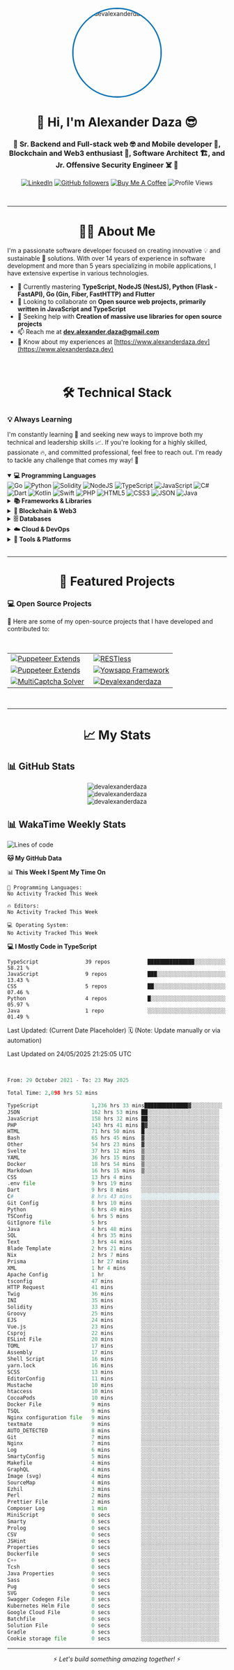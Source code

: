 <p align="center">
  <img 
    src="https://images.weserv.nl/?url=github.com/devalexanderdaza.png?v=4&h=200&w=200&fit=cover&mask=circle" 
    width="200" 
    height="200" 
    style="border-radius: 50%; object-fit: cover; border: 3px solid #0e75b6;" 
    alt="devalexanderdaza" 
  />
</p>

<h1 align="center">👋 Hi, I'm Alexander Daza 😎</h1>
<h3 align="center">🚀 Sr. Backend and Full-stack web 🤓 and Mobile developer 📱, Blockchain and Web3 enthusiast 🔗, Software Architect 🏗️, and Jr. Offensive Security Engineer ☠️ 🚀</h3>

<p align="center">
  <a href="https://www.linkedin.com/in/devalexanderdaza/"><img src="https://img.shields.io/badge/LinkedIn-devalexanderdaza-blue?style=flat-square&logo=linkedin&logoColor=white" alt="LinkedIn" /></a>
  <a href="https://github.com/devalexanderdaza"><img src="https://img.shields.io/github/followers/devalexanderdaza?label=Follow&style=social" alt="GitHub followers" /></a>
  <a href="https://www.buymeacoffee.com/devalexanderdaza"><img src="https://img.shields.io/badge/Buy%20Me%20A%20Coffee-FF813F?style=flat-square&logo=buy-me-a-coffee&logoColor=white" alt="Buy Me A Coffee" /></a>
  <img src="https://komarev.com/ghpvc/?username=devalexanderdaza&color=green" alt="Profile Views">
</p>

<br>

---

<h1 align="center">👨‍💻 About Me</h1>

I'm a passionate software developer focused on creating innovative 💡 and sustainable 🌱 solutions. With over 14 years of experience in software development and more than 5 years specializing in mobile applications, I have extensive expertise in various technologies.

- 🌱 Currently mastering **TypeScript, NodeJS (NestJS), Python (Flask - FastAPI), Go (Gin, Fiber, FastHTTP) and Flutter**
- 👯 Looking to collaborate on **Open source web projects, primarily written in JavaScript and TypeScript**
- 🤝 Seeking help with **Creation of massive use libraries for open source projects**
- 📫 Reach me at **dev.alexander.daza@gmail.com**
- 📄 Know about my experiences at [https://www.alexanderdaza.dev](https://www.alexanderdaza.dev)

<br>
<h1 align="center">🛠️ Technical Stack</h1>

### 💡 Always Learning

<div>
  I'm constantly learning 🧠 and seeking new ways to improve both my technical and leadership skills 📈. If you're looking for a highly skilled, passionate 🔥, and committed professional, feel free to reach out. I'm ready to tackle any challenge that comes my way! 🚀
</div>

<br>

<details open>
  <summary><strong>💻 Programming Languages</strong></summary>
  <div>
    <img src="https://img.shields.io/badge/Go-00ADD8?style=for-the-badge&logo=go&logoColor=white" alt="Go">
    <img src="https://img.shields.io/badge/Python-3776AB?style=for-the-badge&logo=python&logoColor=white" alt="Python">
    <img src="https://img.shields.io/badge/Solidity-363636?style=for-the-badge&logo=solidity&logoColor=white" alt="Solidity">
    <img src="https://img.shields.io/badge/Node.js-339933?style=for-the-badge&logo=node.js&logoColor=white" alt="NodeJS">
    <img src="https://img.shields.io/badge/TypeScript-3178C6?style=for-the-badge&logo=typescript&logoColor=white" alt="TypeScript">
    <img src="https://img.shields.io/badge/JavaScript-F7DF1E?style=for-the-badge&logo=javascript&logoColor=black" alt="JavaScript">
    <img src="https://img.shields.io/badge/C%23-239120?style=for-the-badge&logo=csharp&logoColor=white" alt="C#">
    <img src="https://img.shields.io/badge/Dart-0175C2?style=for-the-badge&logo=dart&logoColor=white" alt="Dart">
    <img src="https://img.shields.io/badge/Kotlin-7F52FF?style=for-the-badge&logo=kotlin&logoColor=white" alt="Kotlin">
    <img src="https://img.shields.io/badge/Swift-FA7343?style=for-the-badge&logo=swift&logoColor=white" alt="Swift">
    <img src="https://img.shields.io/badge/PHP-777BB4?style=for-the-badge&logo=php&logoColor=white" alt="PHP">
    <img src="https://img.shields.io/badge/HTML5-E34F26?style=for-the-badge&logo=html5&logoColor=white" alt="HTML5">
    <img src="https://img.shields.io/badge/CSS3-1572B6?style=for-the-badge&logo=css3&logoColor=white" alt="CSS3">
    <img src="https://img.shields.io/badge/JSON-000000?style=for-the-badge&logo=json&logoColor=white" alt="JSON">
    <img src="https://img.shields.io/badge/Java-ED8B00?style=for-the-badge&logo=java&logoColor=white" alt="Java">
  </div>
</details>
<details>
  <summary><strong>📚 Frameworks & Libraries</strong></summary>
    <div>
    <img src="https://img.shields.io/badge/Gin-00ADD8?style=for-the-badge&logo=go&logoColor=white" alt="Gin Gonic">
    <img src="https://img.shields.io/badge/Fiber-FF2D20?style=for-the-badge&logo=go&logoColor=white" alt="Fiber">
    <img src="https://img.shields.io/badge/FastHTTP-FF2D20?style=for-the-badge&logo=go&logoColor=white" alt="FastHTTP">
    <img src="https://img.shields.io/badge/Flask-000000?style=for-the-badge&logo=flask&logoColor=white" alt="Flask">
    <img src="https://img.shields.io/badge/FastAPI-009688?style=for-the-badge&logo=fastapi&logoColor=white" alt="FastAPI">
    <img src="https://img.shields.io/badge/NestJS-E0234E?style=for-the-badge&logo=nestjs&logoColor=white" alt="NestJS">
    <img src="https://img.shields.io/badge/Express-000000?style=for-the-badge&logo=express&logoColor=white" alt="Express">
    <img src="https://img.shields.io/badge/Angular-DD0031?style=for-the-badge&logo=angular&logoColor=white" alt="Angular">
    <img src="https://img.shields.io/badge/Svelte-FF3E00?style=for-the-badge&logo=svelte&logoColor=white" alt="Svelte">
    <img src="https://img.shields.io/badge/React-61DAFB?style=for-the-badge&logo=react&logoColor=black" alt="React">
    <img src="https://img.shields.io/badge/Vue-4FC08D?style=for-the-badge&logo=vue.js&logoColor=white" alt="Vue">
    <img src="https://img.shields.io/badge/.NET-512BD4?style=for-the-badge&logo=dotnet&logoColor=white" alt=".NET">
    <img src="https://img.shields.io/badge/Flutter-02569B?style=for-the-badge&logo=flutter&logoColor=white" alt="Flutter">
    <img src="https://img.shields.io/badge/Symfony-000000?style=for-the-badge&logo=symfony&logoColor=white" alt="Symfony">
    <img src="https://img.shields.io/badge/Laravel-FF2D20?style=for-the-badge&logo=laravel&logoColor=white" alt="Laravel">
    <img src="https://img.shields.io/badge/CodeIgniter-EF4223?style=for-the-badge&logo=codeigniter&logoColor=white" alt="CodeIgniter">
    <img src="https://img.shields.io/badge/Bootstrap-7952B3?style=for-the-badge&logo=bootstrap&logoColor=white" alt="Bootstrap">
    <img src="https://img.shields.io/badge/Tailwind_CSS-06B6D4?style=for-the-badge&logo=tailwind-css&logoColor=white" alt="Tailwind CSS">
    <img src="https://img.shields.io/badge/Material_UI-0081CB?style=for-the-badge&logo=mui&logoColor=white" alt="Material UI">
  </div>
</details>

<details>
  <summary><strong>🔗 Blockchain & Web3</strong></summary>
  <div>
    <img src="https://img.shields.io/badge/MySQL-4479A1?style=for-the-badge&logo=mysql&logoColor=white" alt="MySQL">
    <img src="https://img.shields.io/badge/MariaDB-003545?style=for-the-badge&logo=mariadb&logoColor=white" alt="MariaDB">
    <img src="https://img.shields.io/badge/MongoDB-47A248?style=for-the-badge&logo=mongodb&logoColor=white" alt="MongoDB">
    <img src="https://img.shields.io/badge/PostgreSQL-336791?style=for-the-badge&logo=postgresql&logoColor=white" alt="PostgreSQL">
    <img src="https://img.shields.io/badge/Redis-DC382D?style=for-the-badge&logo=redis&logoColor=white" alt="Redis">
    <img src="https://img.shields.io/badge/Neo4j-008CC1?style=for-the-badge&logo=neo4j&logoColor=white" alt="Neo4j">
    <img src="https://img.shields.io/badge/SQLite-003B57?style=for-the-badge&logo=sqlite&logoColor=white" alt="SQLite">
    <img src="https://img.shields.io/badge/Oracle-F80000?style=for-the-badge&logo=oracle&logoColor=white" alt="Oracle">
  </div>
</details>

<details>
  <summary><strong>🗄️ Databases</strong></summary>
  <div>
    <img src="https://img.shields.io/badge/MySQL-4479A1?style=for-the-badge&logo=mysql&logoColor=white" alt="MySQL">
    <img src="https://img.shields.io/badge/MariaDB-003545?style=for-the-badge&logo=mariadb&logoColor=white" alt="MariaDB">
    <img src="https://img.shields.io/badge/MongoDB-47A248?style=for-the-badge&logo=mongodb&logoColor=white" alt="MongoDB">
    <img src="https://img.shields.io/badge/PostgreSQL-336791?style=for-the-badge&logo=postgresql&logoColor=white" alt="PostgreSQL">
    <img src="https://img.shields.io/badge/Redis-DC382D?style=for-the-badge&logo=redis&logoColor=white" alt="Redis">
    <img src="https://img.shields.io/badge/Neo4j-008CC1?style=for-the-badge&logo=neo4j&logoColor=white" alt="Neo4j">
    <img src="https://img.shields.io/badge/SQLite-003B57?style=for-the-badge&logo=sqlite&logoColor=white" alt="SQLite">
    <img src="https://img.shields.io/badge/Oracle-F80000?style=for-the-badge&logo=oracle&logoColor=white" alt="Oracle">
  </div>
</details>

<details>
  <summary><strong>☁️ Cloud & DevOps</strong></summary>
  <div>
    <img src="https://img.shields.io/badge/AWS-232F3E?style=for-the-badge&logo=amazon-aws&logoColor=white" alt="AWS">
    <img src="https://img.shields.io/badge/Google_Cloud-4285F4?style=for-the-badge&logo=google-cloud&logoColor=white" alt="Google Cloud">
    <img src="https://img.shields.io/badge/DigitalOcean-0080FF?style=for-the-badge&logo=digitalocean&logoColor=white" alt="Digital Ocean">
    <img src="https://img.shields.io/badge/Azure-0089D6?style=for-the-badge&logo=microsoft-azure&logoColor=white" alt="Azure">
    <img src="https://img.shields.io/badge/Docker-2496ED?style=for-the-badge&logo=docker&logoColor=white" alt="Docker">
    <img src="https://img.shields.io/badge/Terraform-7B42BC?style=for-the-badge&logo=terraform&logoColor=white" alt="Terraform">
    <img src="https://img.shields.io/badge/Kubernetes-326CE5?style=for-the-badge&logo=kubernetes&logoColor=white" alt="Kubernetes">
    <img src="https://img.shields.io/badge/CI/CD-2088FF?style=for-the-badge&logo=github-actions&logoColor=white" alt="CI/CD">
    <img src="https://img.shields.io/badge/Serverless-FD5750?style=for-the-badge&logo=serverless&logoColor=white" alt="Serverless">
    <img src="https://img.shields.io/badge/Codespaces-000000?style=for-the-badge&logo=github&logoColor=white" alt="Codespaces">
    <img src="https://img.shields.io/badge/Devcontainers-000000?style=for-the-badge&logo=docker&logoColor=white" alt="Devcontainers">
</details>

<details>
  <summary><strong>🔧 Tools & Platforms</strong></summary>
  <div>
    <img src="https://img.shields.io/badge/Git-F05032?style=for-the-badge&logo=git&logoColor=white" alt="Git">
    <img src="https://img.shields.io/badge/GitHub-181717?style=for-the-badge&logo=github&logoColor=white" alt="GitHub">
    <img src="https://img.shields.io/badge/Bitbucket-0052CC?style=for-the-badge&logo=bitbucket&logoColor=white" alt="Bitbucket">
    <img src="https://img.shields.io/badge/Visual_Studio_Code-007ACC?style=for-the-badge&logo=visual-studio-code&logoColor=white" alt="VS Code">
    <img src="https://img.shields.io/badge/JetBrains-000000?style=for-the-badge&logo=jetbrains&logoColor=white" alt="JetBrains">
    <img src="https://img.shields.io/badge/IntelliJ_IDEA-000000?style=for-the-badge&logo=intellij-idea&logoColor=white" alt="IntelliJ IDEA">
    <img src="https://img.shields.io/badge/Android_Studio-3DDC84?style=for-the-badge&logo=android-studio&logoColor=white" alt="Android Studio">
    <img src="https://img.shields.io/badge/Xcode-1575F9?style=for-the-badge&logo=xcode&logoColor=white" alt="Xcode">
    <img src="https://img.shields.io/badge/Postman-FF6C37?style=for-the-badge&logo=postman&logoColor=white" alt="Postman">
    <img src="https://img.shields.io/badge/Insomnia-58B7F8?style=for-the-badge&logo=insomnia&logoColor=white" alt="Insomnia">
    <img src="https://img.shields.io/badge/Slack-4A154B?style=for-the-badge&logo=slack&logoColor=white" alt="Slack">
    <img src="https://img.shields.io/badge/Trello-0079BF?style=for-the-badge&logo=trello&logoColor=white" alt="Trello">
    <img src="https://img.shields.io/badge/Jira-0052CC?style=for-the-badge&logo=jira&logoColor=white" alt="Jira">
  </div>
</details>

<br>

---
<h1 align="center">🚀 Featured Projects</h1>

### 💻 Open Source Projects

<div>
  <p>🌟 Here are some of my open-source projects that I have developed and contributed to:</p>
</div>

<br>

<table align="center">
  <tr>
    <td width="50%">
      <a href="https://github.com/devalexanderdaza/puppeteer-extends">
        <img src="https://github-readme-stats.vercel.app/api/pin/?username=devalexanderdaza&repo=puppeteer-extends&theme=dark" alt="Puppeteer Extends">
      </a>
    </td>
    <td width="50%">
      <a href="https://github.com/devalexanderdaza/RESTless">
        <img src="https://github-readme-stats.vercel.app/api/pin/?username=devalexanderdaza&repo=RESTless&theme=dark" alt="RESTless">
      </a>
    </td>
  </tr>
  <tr>
    <td width="50%">
      <a href="https://github.com/devalexanderdaza/whatsappi">
        <img src="https://github-readme-stats.vercel.app/api/pin/?username=devalexanderdaza&repo=whatsappi&theme=dark" alt="Puppeteer Extends">
      </a>
    </td>
    <td width="50%">
      <a href="https://github.com/devalexanderdaza/yowsapp-framework">
        <img src="https://github-readme-stats.vercel.app/api/pin/?theme=dark&username=devalexanderdaza&repo=yowsapp-framework" alt="Yowsapp Framework">
      </a>
    </td>
  </tr>
  <tr>
    <td width="50%">
      <a href="https://github.com/devalexanderdaza/multi-captcha-solver">
        <img src="https://github-readme-stats.vercel.app/api/pin/?theme=dark&username=devalexanderdaza&repo=multi-captcha-solver" alt="MultiCaptcha Solver">
      </a>
    </td>
    <td width="50%">
      <a href="https://github.com/devalexanderdaza/devalexanderdaza">
        <img src="https://github-readme-stats.vercel.app/api/pin/?username=devalexanderdaza&repo=devalexanderdaza&theme=dark" alt="Devalexanderdaza">
      </a>
    </td>
  </tr>
</table>
<br>

---
<h1 align="center">📈 My Stats</h1>

## 📊 GitHub Stats

<div align="center">
  <img src="https://github-readme-stats.vercel.app/api/top-langs?username=devalexanderdaza&show_icons=true&theme=dark&locale=en&layout=compact" alt="devalexanderdaza" />
</div>
<div align="center">
  <img src="https://github-readme-stats.vercel.app/api?username=devalexanderdaza&show_icons=true&theme=dark&locale=en" alt="devalexanderdaza" />
</div>
<div align="center">
  <img src="https://github-readme-streak-stats.herokuapp.com?user=devalexanderdaza&theme=dark&short_numbers=true" alt="devalexanderdaza" />
</div>

## 📊 WakaTime Weekly Stats

<!--START_SECTION:waka-->
![Lines of code](https://img.shields.io/badge/From%20Hello%20World%20I%27ve%20Written-34.2%20million%20lines%20of%20code-blue)

**🐱 My GitHub Data** 


📊 **This Week I Spent My Time On** 

```text
💬 Programming Languages: 
No Activity Tracked This Week

🔥 Editors: 
No Activity Tracked This Week

💻 Operating System: 
No Activity Tracked This Week
```

**💻 I Mostly Code in TypeScript** 

```text
TypeScript               39 repos            ███████████████░░░░░░░░░░   58.21 % 
JavaScript               9 repos             ███░░░░░░░░░░░░░░░░░░░░░░   13.43 % 
CSS                      5 repos             ██░░░░░░░░░░░░░░░░░░░░░░░   07.46 % 
Python                   4 repos             █░░░░░░░░░░░░░░░░░░░░░░░░   05.97 % 
Java                     1 repo              ░░░░░░░░░░░░░░░░░░░░░░░░░   01.49 % 
```

Last Updated: (Current Date Placeholder) 🗓️ (Note: Update manually or via automation)

 Last Updated on 24/05/2025 21:25:05 UTC
<!--END_SECTION:waka-->

<br>

<!--START_SECTION:wakareadme-->

```py js java go ruby php ts html css sh kt rust json yaml yml md
From: 29 October 2021 - To: 23 May 2025

Total Time: 2,098 hrs 52 mins

TypeScript                 1,236 hrs 33 mins██████████████▓░░░░░░░░░░   58.92 %
JSON                       162 hrs 53 mins ██░░░░░░░░░░░░░░░░░░░░░░░   07.76 %
JavaScript                 158 hrs 32 mins ██░░░░░░░░░░░░░░░░░░░░░░░   07.55 %
PHP                        143 hrs 41 mins █▓░░░░░░░░░░░░░░░░░░░░░░░   06.85 %
HTML                       71 hrs 50 mins  █░░░░░░░░░░░░░░░░░░░░░░░░   03.42 %
Bash                       65 hrs 45 mins  ▓░░░░░░░░░░░░░░░░░░░░░░░░   03.13 %
Other                      54 hrs 23 mins  ▓░░░░░░░░░░░░░░░░░░░░░░░░   02.59 %
Svelte                     37 hrs 12 mins  ▒░░░░░░░░░░░░░░░░░░░░░░░░   01.77 %
YAML                       36 hrs 15 mins  ▒░░░░░░░░░░░░░░░░░░░░░░░░   01.73 %
Docker                     18 hrs 54 mins  ▒░░░░░░░░░░░░░░░░░░░░░░░░   00.90 %
Markdown                   16 hrs 15 mins  ▒░░░░░░░░░░░░░░░░░░░░░░░░   00.77 %
CSS                        13 hrs 4 mins   ░░░░░░░░░░░░░░░░░░░░░░░░░   00.62 %
.env file                  9 hrs 19 mins   ░░░░░░░░░░░░░░░░░░░░░░░░░   00.44 %
Dart                       9 hrs 8 mins    ░░░░░░░░░░░░░░░░░░░░░░░░░   00.44 %
C#                         8 hrs 43 mins   ░░░░░░░░░░░░░░░░░░░░░░░░░   00.42 %
Git Config                 8 hrs 10 mins   ░░░░░░░░░░░░░░░░░░░░░░░░░   00.39 %
Python                     6 hrs 49 mins   ░░░░░░░░░░░░░░░░░░░░░░░░░   00.32 %
TSConfig                   6 hrs 5 mins    ░░░░░░░░░░░░░░░░░░░░░░░░░   00.29 %
GitIgnore file             5 hrs           ░░░░░░░░░░░░░░░░░░░░░░░░░   00.24 %
Java                       4 hrs 48 mins   ░░░░░░░░░░░░░░░░░░░░░░░░░   00.23 %
SQL                        4 hrs 35 mins   ░░░░░░░░░░░░░░░░░░░░░░░░░   00.22 %
Text                       3 hrs 44 mins   ░░░░░░░░░░░░░░░░░░░░░░░░░   00.18 %
Blade Template             2 hrs 21 mins   ░░░░░░░░░░░░░░░░░░░░░░░░░   00.11 %
Nix                        2 hrs 7 mins    ░░░░░░░░░░░░░░░░░░░░░░░░░   00.10 %
Prisma                     1 hr 27 mins    ░░░░░░░░░░░░░░░░░░░░░░░░░   00.07 %
XML                        1 hr 4 mins     ░░░░░░░░░░░░░░░░░░░░░░░░░   00.05 %
Apache Config              1 hr            ░░░░░░░░░░░░░░░░░░░░░░░░░   00.05 %
tsconfig                   47 mins         ░░░░░░░░░░░░░░░░░░░░░░░░░   00.04 %
HTTP Request               41 mins         ░░░░░░░░░░░░░░░░░░░░░░░░░   00.03 %
Twig                       36 mins         ░░░░░░░░░░░░░░░░░░░░░░░░░   00.03 %
INI                        35 mins         ░░░░░░░░░░░░░░░░░░░░░░░░░   00.03 %
Solidity                   33 mins         ░░░░░░░░░░░░░░░░░░░░░░░░░   00.03 %
Groovy                     25 mins         ░░░░░░░░░░░░░░░░░░░░░░░░░   00.02 %
EJS                        24 mins         ░░░░░░░░░░░░░░░░░░░░░░░░░   00.02 %
Vue.js                     23 mins         ░░░░░░░░░░░░░░░░░░░░░░░░░   00.02 %
Csproj                     22 mins         ░░░░░░░░░░░░░░░░░░░░░░░░░   00.02 %
ESLint File                20 mins         ░░░░░░░░░░░░░░░░░░░░░░░░░   00.02 %
TOML                       17 mins         ░░░░░░░░░░░░░░░░░░░░░░░░░   00.01 %
Assembly                   17 mins         ░░░░░░░░░░░░░░░░░░░░░░░░░   00.01 %
Shell Script               16 mins         ░░░░░░░░░░░░░░░░░░░░░░░░░   00.01 %
yarn.lock                  16 mins         ░░░░░░░░░░░░░░░░░░░░░░░░░   00.01 %
SCSS                       13 mins         ░░░░░░░░░░░░░░░░░░░░░░░░░   00.01 %
EditorConfig               11 mins         ░░░░░░░░░░░░░░░░░░░░░░░░░   00.01 %
Mustache                   10 mins         ░░░░░░░░░░░░░░░░░░░░░░░░░   00.01 %
htaccess                   10 mins         ░░░░░░░░░░░░░░░░░░░░░░░░░   00.01 %
CocoaPods                  10 mins         ░░░░░░░░░░░░░░░░░░░░░░░░░   00.01 %
Docker File                9 mins          ░░░░░░░░░░░░░░░░░░░░░░░░░   00.01 %
TSQL                       9 mins          ░░░░░░░░░░░░░░░░░░░░░░░░░   00.01 %
Nginx configuration file   9 mins          ░░░░░░░░░░░░░░░░░░░░░░░░░   00.01 %
textmate                   9 mins          ░░░░░░░░░░░░░░░░░░░░░░░░░   00.01 %
AUTO_DETECTED              8 mins          ░░░░░░░░░░░░░░░░░░░░░░░░░   00.01 %
Git                        7 mins          ░░░░░░░░░░░░░░░░░░░░░░░░░   00.01 %
Nginx                      7 mins          ░░░░░░░░░░░░░░░░░░░░░░░░░   00.01 %
Log                        6 mins          ░░░░░░░░░░░░░░░░░░░░░░░░░   00.01 %
SmartyConfig               5 mins          ░░░░░░░░░░░░░░░░░░░░░░░░░   00.00 %
Makefile                   4 mins          ░░░░░░░░░░░░░░░░░░░░░░░░░   00.00 %
GraphQL                    4 mins          ░░░░░░░░░░░░░░░░░░░░░░░░░   00.00 %
Image (svg)                4 mins          ░░░░░░░░░░░░░░░░░░░░░░░░░   00.00 %
SourceMap                  4 mins          ░░░░░░░░░░░░░░░░░░░░░░░░░   00.00 %
Ezhil                      3 mins          ░░░░░░░░░░░░░░░░░░░░░░░░░   00.00 %
Perl                       2 mins          ░░░░░░░░░░░░░░░░░░░░░░░░░   00.00 %
Prettier File              2 mins          ░░░░░░░░░░░░░░░░░░░░░░░░░   00.00 %
Composer Log               1 min           ░░░░░░░░░░░░░░░░░░░░░░░░░   00.00 %
MiniScript                 0 secs          ░░░░░░░░░░░░░░░░░░░░░░░░░   00.00 %
Smarty                     0 secs          ░░░░░░░░░░░░░░░░░░░░░░░░░   00.00 %
Prolog                     0 secs          ░░░░░░░░░░░░░░░░░░░░░░░░░   00.00 %
CSV                        0 secs          ░░░░░░░░░░░░░░░░░░░░░░░░░   00.00 %
JSHint                     0 secs          ░░░░░░░░░░░░░░░░░░░░░░░░░   00.00 %
Properties                 0 secs          ░░░░░░░░░░░░░░░░░░░░░░░░░   00.00 %
Dockerfile                 0 secs          ░░░░░░░░░░░░░░░░░░░░░░░░░   00.00 %
C++                        0 secs          ░░░░░░░░░░░░░░░░░░░░░░░░░   00.00 %
Tcsh                       0 secs          ░░░░░░░░░░░░░░░░░░░░░░░░░   00.00 %
Java Properties            0 secs          ░░░░░░░░░░░░░░░░░░░░░░░░░   00.00 %
Sass                       0 secs          ░░░░░░░░░░░░░░░░░░░░░░░░░   00.00 %
Pug                        0 secs          ░░░░░░░░░░░░░░░░░░░░░░░░░   00.00 %
SVG                        0 secs          ░░░░░░░░░░░░░░░░░░░░░░░░░   00.00 %
Swagger Codegen File       0 secs          ░░░░░░░░░░░░░░░░░░░░░░░░░   00.00 %
Kubernetes Helm File       0 secs          ░░░░░░░░░░░░░░░░░░░░░░░░░   00.00 %
Google Cloud File          0 secs          ░░░░░░░░░░░░░░░░░░░░░░░░░   00.00 %
Batchfile                  0 secs          ░░░░░░░░░░░░░░░░░░░░░░░░░   00.00 %
Solution File              0 secs          ░░░░░░░░░░░░░░░░░░░░░░░░░   00.00 %
Gradle                     0 secs          ░░░░░░░░░░░░░░░░░░░░░░░░░   00.00 %
Cookie storage file        0 secs          ░░░░░░░░░░░░░░░░░░░░░░░░░   00.00 %
```

<!--END_SECTION:wakareadme-->

---

<p align="center">⚡ <em>Let's build something amazing together!</em> ⚡</p>
